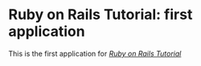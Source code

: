 # Ruby on Rails Tutorial: first application

This is the first application for [*Ruby on Rails Tutorial*](http://railstutorial.org/)